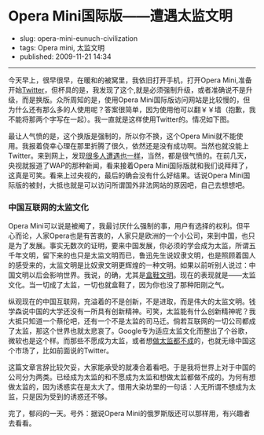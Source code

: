 # Opera Mini国际版——遭遇太监文明

- slug: opera-mini-eunuch-civilization
- tags: Opera mini, 太监文明
- published: 2009-11-21 14:34

----------

今天早上，很早很早，在暖和的被窝里，我依旧打开手机，打开Opera Mini,准备开始[Twitter][1]，但杯具的是，我发现了这个,就是必须强制升级，或者准确说不是升级，而是换版。众所周知的是，使用Opera Mini国际版访问网站是比较慢的，但为什么还有那么多的人使用呢？答案很简单，因为使用他可以翻￥￥墙（抱歉，我不能将那两个字写在一起）。我一直就是这样使用Twitter的。情况如下图。

最让人气愤的是，这个换版是强制的，所以你不换，这个Opera Mini就不能使用。我报着侥幸心理在那里折腾了很久，依然还是没有成功啊。当然也就没能上Twitter。来到网上，发现[很多人遭遇也一样][2]，当然，都是很气愤的。在前几天，央视就报道了WAP的那种新闻，看来接着Opera Mini国际版就和我们说拜拜了，这真是可笑。看来上过央视的，最后的确会没有什么好结果。话说Opera Mini国际版的被封，大抵也就是可以访问所谓国外非法网站的原因吧，自己去想想吧。

### 中国互联网的太监文化

Opera Mini可以说是被阉了，我最讨厌什么强制的事，用户有选择的权利。但平心而论，人家Opera也是有苦衷的，人家只是欧洲的一个小公司，来到中国，也只是为了发展。事实无数次的证明，要来中国发展，你必须的学会成为太监，所谓五千年文明，留下来的也只是太监文明而已，鲁迅先生说奴隶文明，也是照顾着国人的感受来的，太监文明是比奴隶文明更辉煌的一种文明。如果以前听别人说过：中国文明以后会影响世界。我说，的确，尤其是[盒鞋文明][3]。现在的表现就是——太监文化。当一切成了太监，一切也就盒鞋了，因为你也没了那种阳刚之气。

纵观现在的中国互联网，充溢着的不是创新，不是进取，而是伟大的太监文明。钱学森说中国的大学还没有一所具有创新精神。可笑，太监能有什么创新精神呢？我大抵只知道一个蔡伦吧，还有一个不是太监的司马迁。倘若互联网的一切公司都成了太监，那这个世界也就太悲哀了。Google专为适应太监文化而整出了个谷歌，微软也是这个样。而那些不愿成为太监，或者想[做太监都不成][4]的，也就无缘中国这个市场了，比如前面说的Twitter。

这篇文章言辞比较欠妥，大家能承受的就凑合着看吧。于是我将世界上对于中国的公司分为两类。已经成为太监的和不愿成为太监和想做太监都做不成的。为何有想做太监的，因为诱惑实在是太大了。借用大染坊里的一句话：人无所谓不想成为太监，只是因为受到的诱惑还不够。

完了，郁闷的一天。号外：据说Opera Mini的俄罗斯版还可以那样用，有兴趣者去看看。

[1]: /my-twitter-use-experience
[2]: http://www.google.cn/search?client=aff-seb&hs=sSj&hl=zh-CN&source=hp&q=Opera+mini%E5%BC%BA%E5%88%B6&btnG=Google+%E6%90%9C%E7%B4%A2&lr=&aq=f&oq=
[3]: /serhos-blog-celebration-sensitive-words
[4]: /serho-memorial-microblog
